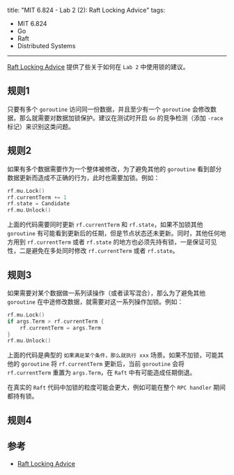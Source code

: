 title: "MIT 6.824 - Lab 2 (2): Raft Locking Advice"
tags:
- MIT 6.824
- Go
- Raft
- Distributed Systems
---

[Raft Locking Advice](https://pdos.csail.mit.edu/6.824/labs/raft-locking.txt) 提供了些关于如何在 `Lab 2` 中使用锁的建议。

## 规则1
只要有多个 `goroutine` 访问同一份数据，并且至少有一个 `goroutine` 会修改数据，那么就需要对数据加锁保护。建议在测试时开启 `Go` 的竞争检测（添加 `-race` 标记）来识别这类问题。

## 规则2
如果有多个数据需要作为一个整体被修改，为了避免其他的 `goroutine` 看到部分数据更新而造成不正确的行为，此时也需要加锁。例如：

```go
rf.mu.Lock()
rf.currentTerm += 1
rf.state = Candidate
rf.mu.Unlock()
```

上面的代码需要同时更新 `rf.currentTerm` 和 `rf.state`，如果不加锁其他 `goroutine` 有可能看到更新后的任期，但是节点状态还未更新。同时，其他任何地方用到 `rf.currentTerm` 或者 `rf.state` 的地方也必须先持有锁，一是保证可见性，二是避免在多处同时修改 `rf.currentTerm` 或者 `rf.state`。

## 规则3
如果需要对某个数据做一系列读操作（或者读写混合），那么为了避免其他 `goroutine` 在中途修改数据，就需要对这一系列操作加锁。例如：

```go
rf.mu.Lock()
if args.Term > rf.currentTerm {
    rf.currentTerm = args.Term
}
rf.mu.Unlock()
```

上面的代码是典型的 `如果满足某个条件，那么就执行 xxx` 场景。如果不加锁，可能其他的 `goroutine` 将 `rf.currentTerm` 更新后，当前 `goroutine` 会将 `rf.currentTerm` 重置为 `args.Term`，在 `Raft` 中有可能造成任期倒退。

在真实的 `Raft` 代码中加锁的粒度可能会更大，例如可能在整个 `RPC handler` 期间都持有锁。

## 规则4


## 参考

* [Raft Locking Advice](https://pdos.csail.mit.edu/6.824/labs/raft-locking.txt)